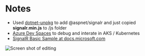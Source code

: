 # Notes

* Used [dotnet-unpkg](https://github.com/RendleLabs/dotnet-unpkg) to add @aspnet/signalr and just copied **signalr.min.js** to /js folder
* [Azure Dev Spaces](https://docs.microsoft.com/azure/dev-spaces/azure-dev-spaces?WT.mc_id=dotnet-0000-shboyer) to debug and interate in AKS / Kubernetes
* [SignalR Basic Sample at docs.microsoft.com](https://docs.microsoft.com/aspnet/core/signalr/get-started?view=aspnetcore-2.1&tabs=visual-studio-code&WT.mc_id=dotnet-0000-shboyer)

![Screen shot of editing](https://pbs.twimg.com/media/Ddv_C6DVMAAk5UL.jpg)